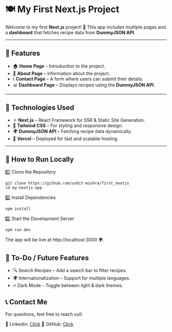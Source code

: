 # 🍽️ My First Next.js Project

Welcome to my first **Next.js** project! 🚀 This app includes multiple pages and a **dashboard** that fetches recipe data from **DummyJSON API**.

---

## 📌 **Features**
- 🏠 **Home Page** – Introduction to the project.
- 📄 **About Page** – Information about the project.
- 📞 **Contact Page** – A form where users can submit their details.
- 📊 **Dashboard Page** – Displays recipes using the **DummyJSON API**.

---

## 🔧 **Technologies Used**
- ⚛️ **Next.js** – React Framework for SSR & Static Site Generation.
- 🎨 **Tailwind CSS** – For styling and responsive design.
- 🌍 **DummyJSON API** – Fetching recipe data dynamically.
- 🚀 **Vercel** – Deployed for fast and scalable hosting.

---

## 🚀 How to Run Locally
1️⃣ Clone the Repository
```
git clone https://github.com/sohit-mishra/first_nextjs
cd my-nextjs-app
```

2️⃣ Install Dependencies
```
npm install
```

3️⃣ Start the Development Server
```
npm run dev

```
The app will be live at http://localhost:3000 🌍.


## 📌 To-Do / Future Features
- 🔍 Search Recipes – Add a search bar to filter recipes.
- 🌍 Internationalization – Support for multiple languages.
- 🔥 Dark Mode – Toggle between light & dark themes.


## 📞 Contact Me
For questions, feel free to reach out!

📧 Linkedin: [Click](https://www.linkedin.com/in/sohitmishra/)
🔗 GitHub: [Click](https://github.com/sohit-mishra)
